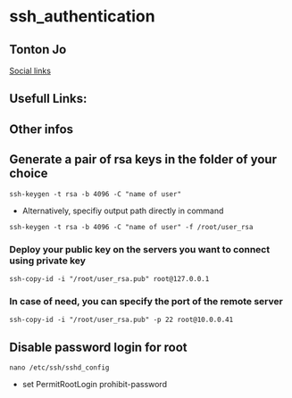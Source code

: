 # ssh_authentication

## Tonton Jo
[Social links](https://linktr.ee/tontonjo)  

## Usefull Links: 

## Other infos

## Generate a pair of rsa keys in the folder of your choice
```shell
ssh-keygen -t rsa -b 4096 -C "name of user"
```
- Alternatively, specifiy output path directly in command
```shell
ssh-keygen -t rsa -b 4096 -C "name of user" -f /root/user_rsa
```

### Deploy your public key on the servers you want to connect using private key
```shell
ssh-copy-id -i "/root/user_rsa.pub" root@127.0.0.1
```
### In case of need, you can specify the port of the remote server
```shell
ssh-copy-id -i "/root/user_rsa.pub" -p 22 root@10.0.0.41
```

## Disable password login for root
```shell
nano /etc/ssh/sshd_config
```
- set
PermitRootLogin prohibit-password
